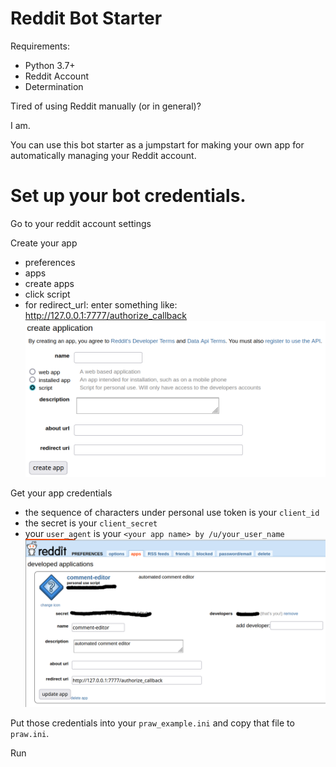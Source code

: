 # Reddit Bot Starter

Requirements:
- Python 3.7+
- Reddit Account
- Determination

Tired of using Reddit manually (or in general)?

I am.

You can use this bot starter as a jumpstart for making your own app for automatically managing your Reddit account.

# Set up your bot credentials.

Go to your reddit account settings

Create your app
- preferences
- apps
- create apps
- click script
- for redirect_url: enter something like: http://127.0.0.1:7777/authorize_callback
![create app](img/create_app.png)

Get your app credentials
- the sequence of characters under personal use token is your `client_id`
- the secret is your `client_secret`
- your `user_agent` is your `<your app name> by /u/your_user_name`
![app credentials](img/app_credentials.png)

Put those credentials into your `praw_example.ini` and copy that file to `praw.ini`.

Run